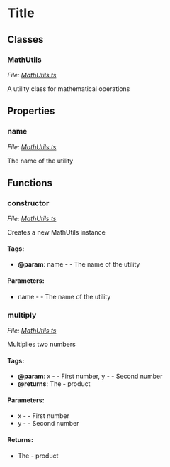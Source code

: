 # Title

## Classes

### MathUtils

*File: [MathUtils.ts](/Users/augustinmercier/Desktop/minidoc/playground/MathUtils.ts)*

A utility class for mathematical operations

## Properties

### name

*File: [MathUtils.ts](/Users/augustinmercier/Desktop/minidoc/playground/MathUtils.ts)*

The name of the utility

## Functions

### constructor

*File: [MathUtils.ts](/Users/augustinmercier/Desktop/minidoc/playground/MathUtils.ts)*

Creates a new MathUtils instance

#### Tags:
- **@param**: name - - The name of the utility

#### Parameters:
- name - - The name of the utility

### multiply

*File: [MathUtils.ts](/Users/augustinmercier/Desktop/minidoc/playground/MathUtils.ts)*

Multiplies two numbers

#### Tags:
- **@param**: x - - First number, y - - Second number
- **@returns**: The - product

#### Parameters:
- x - - First number
- y - - Second number

#### Returns:
- The - product

